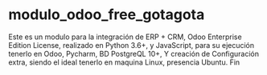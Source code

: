 # modulo_odoo_free_gotagota
Este es un modulo para la integración de ERP + CRM, Odoo Enterprise Edition License, realizado en Python 3.6+, y JavaScript, para su ejecución tenerlo en Odoo, Pycharm, BD PostgreQL 10+, Y creación de Configuración extra, siendo el ideal tenerlo en maquina Linux, presencia Ubuntu. Fin
